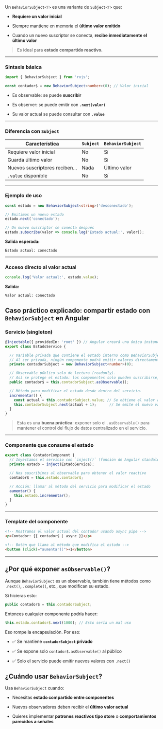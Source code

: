 Un `BehaviorSubject<T>` es una variante de `Subject<T>` que:

- **Requiere un valor inicial**
    
- Siempre mantiene en memoria el **último valor emitido**
    
- Cuando un nuevo suscriptor se conecta, **recibe inmediatamente el último valor**
    

> Es ideal para **estado compartido reactivo**.

---

### Sintaxis básica

```ts
import { BehaviorSubject } from 'rxjs';

const contador$ = new BehaviorSubject<number>(0); // Valor inicial
```

- Es observable: se puede **suscribir**
    
- Es observer: se puede emitir con **`.next(valor)`**
    
- Su valor actual se puede consultar con **`.value`**
    

---

### Diferencia con `Subject`

|Característica|`Subject`|`BehaviorSubject`|
|---|---|---|
|Requiere valor inicial|No|Sí|
|Guarda último valor|No|Sí|
|Nuevos suscriptores reciben...|Nada|Último valor|
|`.value` disponible|No|Sí|

---

### Ejemplo de uso

```ts
const estado = new BehaviorSubject<string>('desconectado');

// Emitimos un nuevo estado
estado.next('conectado');

// Un nuevo suscriptor se conecta después
estado.subscribe(valor => console.log('Estado actual:', valor));
```

**Salida esperada:**

```
Estado actual: conectado
```

---

### Acceso directo al valor actual

```ts
console.log('Valor actual:', estado.value);
```

**Salida:**

```
Valor actual: conectado
```

## Caso práctico explicado: compartir estado con `BehaviorSubject` en Angular

### Servicio (singleton)

```ts
@Injectable({ providedIn: 'root' }) // Angular creará una única instancia de este servicio (singleton)
export class EstadoService {

  // Variable privada que contiene el estado interno como BehaviorSubject.
  // Al ser privada, ningún componente podrá emitir valores directamente.
  private contadorSubject = new BehaviorSubject<number>(0);

  // Observable público solo de lectura (readonly).
  // Así se protege el estado: los componentes solo pueden suscribirse, pero no modificarlo.
  public contador$ = this.contadorSubject.asObservable();

  // Método para modificar el estado desde dentro del servicio.
  incrementar() {
    const actual = this.contadorSubject.value; // Se obtiene el valor actual del contador
    this.contadorSubject.next(actual + 1);      // Se emite el nuevo valor incrementado
  }
}
```

> Esta es una **buena práctica**: exponer solo el `.asObservable()` para mantener el control del flujo de datos centralizado en el servicio.

---

### Componente que consume el estado

```ts
export class ContadorComponent {
  // Inyectamos el servicio con `inject()` (función de Angular standalone)
  private estado = inject(EstadoService);

  // Nos suscribimos al observable para obtener el valor reactivo
  contador$ = this.estado.contador$;

  // Acción: llamar al método del servicio para modificar el estado
  aumentar() {
    this.estado.incrementar();
  }
}
```

---

### Template del componente

```html
<!-- Mostramos el valor actual del contador usando async pipe -->
<p>Contador: {{ contador$ | async }}</p>

<!-- Botón que llama al método que modifica el estado -->
<button (click)="aumentar()">+1</button>
```

---

## ¿Por qué exponer `asObservable()`?

Aunque `BehaviorSubject` es un observable, también tiene métodos como `.next()`, `.complete()`, etc., que modifican su estado.

Si hicieras esto:

```ts
public contador$ = this.contadorSubject;
```

Entonces cualquier componente podría hacer:

```ts
this.estado.contador$.next(1000); // Esto sería un mal uso
```

Eso rompe la encapsulación. Por eso:

- ✅ Se mantiene **`contadorSubject` privado**
    
- ✅ Se expone solo `contador$.asObservable()` al público
    
- ✅ Solo el servicio puede emitir nuevos valores con `.next()`
    

## ¿Cuándo usar `BehaviorSubject`?

Usa `BehaviorSubject` cuando:

- Necesitas **estado compartido entre componentes**
    
- Nuevos observadores deben recibir el **último valor actual**
    
- Quieres implementar **patrones reactivos tipo store** o **comportamientos parecidos a señales**
    
